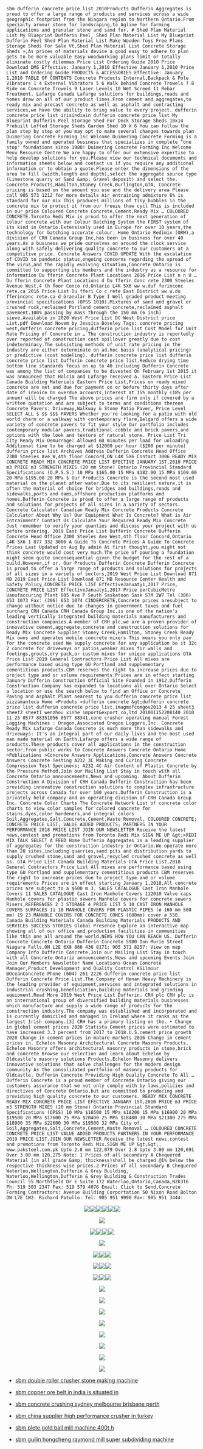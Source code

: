 
```
sbm dufferin concrete price list 2010Products Dufferin Aggregates is proud to offer a large range of products and services across a wide geographic footprint from the Niagara region to Northern Ontario.From specialty armour stone for landscaping,to Agline for farming applications and granular stone and sand for. # Shed Plan Material List My Blueprint Dufferin Peel, Shed Plan Material List My Blueprint Dufferin Peel Shed Plan Material List Make Wooden Toys Free Plans Storage Sheds For Sale Vt,Shed Plan Material List Concrete Storage Sheds »,As prices of materials device a good easy to adhere to plan gets to be more valuable Easy woodworking plans limit or totally eliminate costly dilemmas Price List Ordering Guide 2010 Price Download DMS Effective: January 1,2010 Effective January 1,2010 Price List and Ordering Guide PRODUCTS & ACCESSORIES Effective: January 1,2010 TABLE OF CONTENTS Concrete Products Internal,Backpack & Pole Vibrators 1 4 External Vibrators 5 6 Walk behind Concrete Trowels 7 8 Ride on Concrete Trowels 9 Laser Levels 10 Wet Screed 11 Rebar Treatment. Lafarge Canada Lafarge solutions for buildings,roads and homes draw on all of our product lines.From cement and aggregates,to ready mix and precast concrete as well as asphalt and contracting services,we have the ability to bring value to every project. dufferin concrete price list irisindiain dufferin concrete price list My Blueprint Dufferin Peel Storage Shed For Deck Storage Sheds 10x14 Prebuilt Lofted Storage Sheds Garden Shed 10 X 6 You can follow the plan step by step or you may opt to make several changes towards plan Duimering Concrete Forming Inc Welcome Duimering Concrete Forming is a family owned and operated business that specializes in complete "one stop" foundations since 1980! Duimering Concrete Forming Inc Welcome Menu Resource Centre We are happy to offer our extensive expertise to help develop solutions for you.Please view our technical documents and information sheets below and contact us if you require any additional information or to obtain a quote.Please enter the dimensions of the area to fill (width,length and depth),select the aggregate source type (Limestone quarry or Sand &amp; Gravel deposit) and select the. Concrete Products,Hamilton,Stoney Creek,Burlington,GTA, Concrete pricing is based on the amount you use and the delivery area Please call 905 573 1212 for more details Air entraining admixture 6% is standard for our mix This produces millions of tiny bubbles in the concrete mix to protect it from our freeze thaw cycl This is included in our price Coloured Concrete Concrete,Cement,Ready Mix … COLOURED CONCRETE.Toronto Redi Mix is proud to offer the next generation of colour concrete with our Colour Batching System the FIRST system of its kind in Ontario.Extensively used in Europe for over 10 years,the technology for batching accurate colour. Home Ontario Redimix (ORM),a division of CRH Canada Group Inc,has been in business for over 40 years.As a business we pride ourselves on around the clock service along with safely delivering quality concrete to our customers at a competitive price. Concrete Answers COVID UPDATE With the escalation of COVID to pandemic status,ongoing concerns regarding the spread of the virus,and the rapidly evolving situation,Concrete Ontario is committed to supporting its members and the industry as a resource for information Du fferin Concrete Plant Locations 2016 Price List n n U … Du fferin Concrete Plant Locations d Du fferin Conc rete 2300 Steeles Avenue West,4 th ﬂoor Conco rd,Ontario L4K 5X6 ww w.duf ferinconc rete.ca 2016 Price List Du fferi Co c rete East District ww w.du fferinconc rete.ca d Granular B Type I Well graded product meeting provincial specifications (OPSS 1010).Mixtures of sand and gravel or crushed rock,reclaimed Portland cement concrete,reclaimed asphalt pavement.100% passing by mass through the 150 mm (6 inch) sieve.Available in 2020 West Price List DC West District price List.pdf Download Novem by Jessica Boseley Tags: concrete pricing west,dufferin concrete pricing,dufferin price list Cost Model for Unit Rate Pricing of Concrete in … The construction industry is reportedly over reported of construction cost spillover greatly due to cost indeterminacy.The subsisting methods of unit rate pricing in the industry are either determinate on ad.hoc basis (analytical pricing) or predictive (cost modeling). dufferin concrete price list dufferin concrete price list Dufferin concrete price list.Reduce drying time bottom line standards focus on up to 40 including Dufferin Concrete was among the list of companies to be divested On February 1st 2015 it was announced that Holcim and Lafarge received a. Eastern Price List Canada Building Materials Eastern Price List,Prices on ready mixed concrete are net and due for payment on or before thirty days after date of invoice On overdue accounts,interest at 15% monthly (18% per annum) will be charged The above prices are firm only if covered by a written quotation and are subject to terms and conditions thereon Concrete Pavers: Driveway,Walkway & Stone Patio Paver, Price Level SELECT ALL $ $$ $$$ PAVERS Whether you're looking for a patio with old world charm or a walkway with contemporary flare,Belgard offers a wide variety of concrete pavers to fit your style Our portfolio includes contemporary modular pavers,traditional cobble and brick pavers,and options with the look and texture of natural stone. Price List Tri City Ready Mix Demurrage: Allowed 60 minutes per load for unloading Additional time to be charged at $12000 per hour ($200 per minute) dufferin price list Archives Address Dufferin Concrete Head Office 2300 Steeles Ave W,4th floor Concord,ON L4K 5X6 Contact 3006 READY MIX CONCRETE READY MIX CONCRETE PRICE LIST EFECTIVE JANUARY 1ST,2010 PRICE m3 PRICE m3 STRENGTH MIXES (20 mm Stone) Ontario Provincial Standard Specifications (O.P.S.S.) 10 MPa $165.00 15 MPa $182.00 15 MPa $169.00 20 MPa $195.00 20 MPa $ Our Products Concrete is the second most used material on the planet after water.Due to its resilient nature,it is often the material of choice for bridges and buildings,roads and sidewalks,ports and dams,offshore production platforms and homes.Dufferin Concrete is proud to offer a large range of products and solutions for projects of all sizes in a variety of sectors. Concrete Calculator Canadian Ready Mix Concrete Products Concrete Calculator About Why Us? Our Equipment What Is Concrete? What is Air Entrainment? Contact Us Calculate Your Required Ready Mix Concrete Just remember to verify your quanties and discuss your project with us before ordering. 2019 East Price List Dufferin Concrete Dufferin Concrete Head Office 2300 Steeles Ave West,4th floor Concord,Ontario L4K 5X6 1 877 332 3006 A Guide To Concrete Prices A Guide To Concrete Prices Last Updated on Aug By admin At first thought,you might not think concrete would cost very much.The price of pouring a foundation might seem quite inconsequential given the budget for the rest of a build.However,if or. Our Products Dufferin Concrete Dufferin Concrete is proud to offer a large range of products and solutions for projects of all sizes in a variety of sectors,2019 West Price List Download 871 MB 2019 East Price List Download 871 MB Resource Center Health and Safety Policy CONCRETE PRICE LIST EffectiveJanuaty1,2017 Price, CONCRETE PRICE LIST EffectiveJanuaty1,2017 Price perCubicMetre Uanufaccuring Plant 605 Ave P South Saskatoon Sask S7M 2W7 Tel (306) 653 1073 Fax: (306) 653 1074 CINDERCRETE,Concrete prices aresubject to change without notice due to changes in government taxes and fuel surcharg CRH Canada CRH Canada Group Inc.is one of the nation's leading vertically integrated building materials manufacturers and construction companies.A member of CRH plc,we are a proven provider of innovative cement,aggregate,concrete and construction solutions for Ready Mix Concrete Supplier Stoney Creek,Hamilton, Stoney Creek Ready Mix owns and operates mobile concrete mixers This means you only pay for the concrete used We supply concrete for any application be it 32c 2 concrete for driveways or patios,weaker mixes for walls and footings,grouts,dry pack,or custom mixes for unique applications GTA Price List 2019 General Contractors Price List All mixes are performance based using type GU Portland and supplementary cementitious products.CBM reserves the right to increase prices due to project type and or volume requirements.Prices are in effect starting January Dufferin Construction Official Site Founded in 1912,Dufferin Construction Company has expanded to locations all over Ontario Select a location or use the search below to find an Office or Concrete Paving and Asphalt Plant nearest to you dufferin concrete price list pizzamanteca Home >Produts >dufferin concrete &gt;dufferin concrete price list dufferin concrete price list,imagmofcomgov2013 4 25 sheet3 sheet2 sheet1 wenzhou xinhe import&export co,ltd 201001152208140 2010 11 25 0577 88351056 0577 88341,cone crusher operating manual Forest Logging Machines : Oregon,Associated Oregon Loggers,Inc. Concrete Ready Mix Lafarge Canada Concrete is much more than sidewalks and driveways: It's an integral part of our daily lives and the most used man made material on Earth.Lafarge offers a wide range of products.These products cover all applications in the construction sector,from public works to Concrete Answers Concrete Ontario Home >Publications >Concrete Answers Applications,Concrete Answers Concrete Answers Concrete Testing A232 3C Making and Curing Concrete Compression Test Specimens; A232 4C Air Content of Plastic Concrete by the Pressure Method,Join our Mailing List Stay in touch with all Concrete Ontario announcements,News and upcoming. About Dufferin Construction A Division of CRH Canada Dufferin Construction has been providing innovative construction solutions to complex infrastructure projects across Canada for over 100 years.Dufferin Construction is a privately held company and an operating division of CRH Canada Group Inc. Concrete Color Charts The Concrete Network List of concrete color charts to view color samples for colored concrete for stains,dyes,color hardeners,and integral colors Soil,Aggregates,Salt,Concrete,Cement,Waste Removal, COLOURED CONCRETE; CONCRETE PRICE LIST; VALUE ADDED PRODUCTS; PARTNERS IN YOUR PERFORMANCE 2018 PRICE LIST JOIN OUR NEWSLETTER Receive the latest news,contest and promotions from Toronto Redi Mix SIGN ME UP &gt;>REDI MIX TALK SELECT A FEED Home Dufferin Aggregates is a leading supplier of aggregates for the construction industry in Ontario.We operate more than 20 sites,including quarries,sand pits and distribution yards to supply crushed stone,sand and gravel,recycled crushed concrete as well as. GTA Price List Canada Building Materials GTA Price List,2018 General Contractors Price List All mixes are performance based using type GU Portland and supplementary cementitious products CBM reserves the right to increase prices due to project type and or volume requirements Prices are in effect starting January 1,2018,All concrete prices are subject to a $600 m 3. SALES CATALOGUE Cast Iron Manhole Covers 11 SALES CATALOGUE Cast Iron Manhole Covers 112010 Valve caps Manhole covers for plastic sewers Manhole covers for concrete sewers Risers,REFERENCES 2 3 STORAGE 4 PRICE LIST 5 10 CAST IRON MANHOLE COVERS SURFACES 11 18 MANHOLE COVERS FOR PLASTIC PIPES (ø 160 mm 500 mm) 19 23 MANHOLE COVERS FOR CONCRETE CONES (600mm) cover ø 550. Canada Building Materials Canada Building Materials PRODUCTS AND SERVICES SUCCESS STORIES Global Presence Explore an interactive map showing all of our office and production facilities in communities like this one all around the world.NEWS HOW YOU CAN REACH US. Dufferin Concrete Concrete Ontario Dufferin Concrete 5980 Don Murie Street Niagara Falls,ON L2E 6X8 866 436 8171; 905 371 8257; View on map Company Info Dufferin Concrete,Join our Mailing List Stay in touch with all Concrete Ontario announcements,News and upcoming Events Join Join Our Members Newsletter Name Locations Ocean Concrete Manager,Product Development and Quality Control KGilmour @OceanConcrete Phone (604) 261 2226 dufferin concrete price list Dufferin Concrete Price List.The Company of Henan Heavy Machinery is the leading provider of equipment,services and integrated solutions in industrial crushing,beneficiation,building materials and grinding equipment.Read More 2019 West Price List Dufferin. CRH plc CRH plc is an international group of diversified building materials businesses which manufacture and supply a wide range of products for the construction industry.The company was established and incorporated and is currently domiciled and managed in Ireland where it ranks as the largest Irish company.[3] CRH has a primary listing on the. • Change in global cement prices 2020 Statista Cement prices were estimated to have increased 3.3 percent from 2017 to 2018.U.S.cement price growth 2020 Change in cement prices in mature markets 2016 Change in cement prices in. Echelon Masonry Architectural Concrete Masonry Products, Echelon Masonry offers architectural masonry products in stone,brick and concrete Browse our selection and learn about Echelon by Oldcastle's masonry solutions Products,Echelon Masonry delivers innovative solutions that solve challenges for the modern design community As the consolidated portfolio of masonry products for Oldcastle. Dufferin Concrete Providing High Quality Concrete To All … Dufferin Concrete is a proud member of Concrete Ontario giving our customers assurance that we not only comply with by laws,policies and directives of Concrete Ontario,but are committed to producing and providing high quality concrete to our customers. READY MIX CONCRETE READY MIX CONCRETE PRICE LIST EFECTIVE JANUARY 1ST,2010 PRICE m3 PRICE m3 STRENGTH MIXES (20 mm Stone) Ontario Provincial Standard Specifications (OPSS) 10 MPa $16500 15 MPa $18200 15 MPa $16900 20 MPa $19500 20 MPa $17600 25 MPa $20400 25 MPa $18400 30 MPa $21300 275 MPa $18900 35 MPa $22600 30 MPa $19500 32 MPa City of. Soil,Aggregates,Salt,Concrete,Cement,Waste Removal … COLOURED CONCRETE CONCRETE PRICE LIST VALUE ADDED PRODUCTS PARTNERS IN YOUR PERFORMANCE 2019 PRICE LIST.JOIN OUR NEWSLETTER Receive the latest news,contest and promotions from Toronto Redi Mix.SIGN ME UP &gt;&gt;. www.paksteel.com.pk Upto 2.8 mm 122,079 Over 2.8 Upto 3.00 mm 120,691 Over 3.00 mm 120,275 Note: 1 Prices of all secondary A Chequered Material (in all grade &amp; thickness)shall be charged @1% below the respective thickness wise prices.2 Prices of all secondary B Chequered Waterloo,Wellington,Dufferin & Grey Building, Waterloo,Wellington,Dufferin & Grey Building & Construction Trades Council 55 Northfield Dr E Suite 172 Waterloo,Ontario,Canada,N2K3T6 Ph: 519 503 2347 Fax: 519 579 4076 Email: Click to Send,Concrete Forming Contractors: Avenue Building Corportation 50 Nixon Road Bolton ON L7E 1W2: Richard Patullo: Tel: 905 951 9990 Fax: 905 951 3444: 
```

<div align="center">
  
<a rel="nofollow" href="https://m.shibang-china.com?f=github&k=sbm+dufferin+concrete+price+list+2010"><img src="https://static.shibang-china.com/en/l.png"></a><img src="https://static.shibang-china.com/en/hw.png"><a rel="nofollow" href="https://m.shibang-china.com/product/?f=github&k=sbm+dufferin+concrete+price+list+2010"><img src="https://static.shibang-china.com/en/p.png"></a><a rel="nofollow" href="https://m.shibang-china.com/cases/?f=github&k=sbm+dufferin+concrete+price+list+2010"><img src="https://static.shibang-china.com/en/c.png"></a><a rel="nofollow" href="https://m.shibang-china.com/news/?f=github&k=sbm+dufferin+concrete+price+list+2010"><img src="https://static.shibang-china.com/en/n.png"></a><a rel="nofollow" href="https://m.shibang-china.com?f=github&k=sbm+dufferin+concrete+price+list+2010"><img src="https://static.shibang-china.com/en/m.png"></a>

<a rel="nofollow" href="https://m.shibang-china.com/product/?f=github&k=sbm+dufferin+concrete+price+list+2010"><img src="https://static.shibang-china.com/en/b.jpg"></a>
  
<a rel="nofollow" href="https://m.shibang-china.com/solution-aggregate.html?f=github&k=sbm+dufferin+concrete+price+list+2010"><img src="https://static.shibang-china.com/en/a.jpg"></a><a rel="nofollow" href="https://m.shibang-china.com/solution-mine.html?f=github&k=sbm+dufferin+concrete+price+list+2010"><img src="https://static.shibang-china.com/en/m.jpg"></a><a rel="nofollow" href="https://m.shibang-china.com/solution-mill.html?f=github&k=sbm+dufferin+concrete+price+list+2010"><img src="https://static.shibang-china.com/en/g.jpg"></a><a rel="nofollow" href="https://m.shibang-china.com/solution-epc.html?f=github&k=sbm+dufferin+concrete+price+list+2010"><img src="https://static.shibang-china.com/en/e.jpg"></a>

<a rel="nofollow" href="https://m.shibang-china.com/product/?f=github&k=sbm+dufferin+concrete+price+list+2010"><img src="https://static.shibang-china.com/en/a-p.png"></a>

<a rel="nofollow" href="https://m.shibang-china.com/product/crusher/c6x.html?f=github&k=sbm+dufferin+concrete+price+list+2010"><img src="https://static.shibang-china.com/en/j.jpg"></a><a rel="nofollow" href="https://m.shibang-china.com/product/crusher/ci5x.html?f=github&k=sbm+dufferin+concrete+price+list+2010"><img src="https://static.shibang-china.com/en/i.jpg"></a><a rel="nofollow" href="https://m.shibang-china.com/product/crusher/hst.html?f=github&k=sbm+dufferin+concrete+price+list+2010"><img src="https://static.shibang-china.com/en/c.jpg"></a>

<a rel="nofollow" href="https://m.shibang-china.com/product/mill/mtw.html?f=github&k=sbm+dufferin+concrete+price+list+2010"><img src="https://static.shibang-china.com/en/mtw.jpg"></a><a rel="nofollow" href="https://m.shibang-china.com/product/mill/scm.html?f=github&k=sbm+dufferin+concrete+price+list+2010"><img src="https://static.shibang-china.com/en/scm.jpg"></a><a rel="nofollow" href="https://m.shibang-china.com/product/mill/lm.html?f=github&k=sbm+dufferin+concrete+price+list+2010"><img src="https://static.shibang-china.com/en/lm.jpg"></a>

<a rel="nofollow" href="https://m.shibang-china.com/product/sand/vsi6x.html?f=github&k=sbm+dufferin+concrete+price+list+2010"><img src="https://static.shibang-china.com/en/6x.jpg"></a><a rel="nofollow" href="https://m.shibang-china.com/product/sand/vu.html?f=github&k=sbm+dufferin+concrete+price+list+2010"><img src="https://static.shibang-china.com/en/vu.jpg"></a><a rel="nofollow" href="https://m.shibang-china.com/product/mobile/klun.html?f=github&k=sbm+dufferin+concrete+price+list+2010"><img src="https://static.shibang-china.com/en/k.jpg"></a>

<a rel="nofollow" href="https://m.shibang-china.com/cases/?f=github&k=sbm+dufferin+concrete+price+list+2010"><img src="https://static.shibang-china.com/en/case.png"></a>

<a rel="nofollow" href="https://m.shibang-china.com/cases/aggregate/202.html?f=github&k=sbm+dufferin+concrete+price+list+2010"><img src="https://static.shibang-china.com/en/c-1.jpg"></a>

<a rel="nofollow" href="https://m.shibang-china.com/cases/aggregate/203.html?f=github&k=sbm+dufferin+concrete+price+list+2010"><img src="https://static.shibang-china.com/en/c-2.jpg"></a>

<a rel="nofollow" href="https://m.shibang-china.com/cases/mill/123.html?f=github&k=sbm+dufferin+concrete+price+list+2010"><img src="https://static.shibang-china.com/en/c-3.jpg"></a>

<a rel="nofollow" href="https://m.shibang-china.com/contact_us.html?f=github&k=sbm+dufferin+concrete+price+list+2010"><img src="https://static.shibang-china.com/en/contact.png"></a>

<a rel="nofollow" href="https://swt.shibang-china.com/?f=github&k=sbm+dufferin+concrete+price+list+2010"><img src="https://static.shibang-china.com/en/chat.png"></a>

<a rel="nofollow" href="https://whatsapp.shibangsoft.com/WhatsApp.php?f=github&k=sbm+dufferin+concrete+price+list+2010"><img src="https://static.shibang-china.com/en/whatsapp.png"></a>

<a rel="nofollow" href="https://m.shibang-china.com/?f=github&k=sbm+dufferin+concrete+price+list+2010"><img src="https://static.shibang-china.com/en/website.png"></a>

</div>


* [sbm double roller crusher stone making machine](sbm%20double%20roller%20crusher%20stone%20making%20machine.md)

* [sbm copper ore belt in india is situated in](sbm%20copper%20ore%20belt%20in%20india%20is%20situated%20in.md)

* [sbm concrete crushing sydney melbourne brisbane perth](sbm%20concrete%20crushing%20sydney%20melbourne%20brisbane%20perth.md)

* [sbm china supplier high performance crusher in turkey](sbm%20china%20supplier%20high%20performance%20crusher%20in%20turkey.md)

* [sbm plete gold ball mill machine 400t h](sbm%20plete%20gold%20ball%20mill%20machine%20400t%20h.md)

* [sbm guilin hongcheng raymond mill super subdividing machine](sbm%20guilin%20hongcheng%20raymond%20mill%20super%20subdividing%20machine.md)